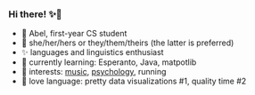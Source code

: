 ### Hi there! ✨👋  

- 🍒 Abel, first-year CS student
- 🌿 she/her/hers or they/them/theirs (the latter is preferred)
- ✨ languages and linguistics enthusiast
- 🌱 currently learning: Esperanto, Java, matpotlib
- 🌼 interests: [music](https://github.com/abelkartwii/pang), [psychology](https://github.com/abelkartwii/typology), running
- 🍂 love language: pretty data visualizations #1, quality time #2
